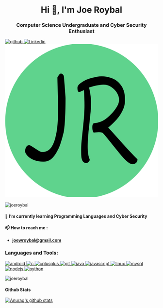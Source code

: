<h1 align="center">Hi 👋, I'm Joe Roybal</h1>
<h3 align="center">Computer Science Undergraduate and Cyber Security Enthusiast</h3>
<a href="https://github.com/JoeRoybal" target="_blank"> <img src="https://img.shields.io/badge/github-%23100000.svg?&style=for-the-badge&logo=github&logoColor=white" alt="github"/> <a/>
<a href="https://www.linkedin.com/in/joe-roybal" target="_blank"> <img src="https://img.shields.io/badge/linkedin-%230077B5.svg?&style=for-the-badge&logo=linkedin&logoColor=white" alt="Linkedin"/> <a/>
<a href="https://joeroybal.com/" target="_blank"> <img src="https://github.com/JoeRoybal/JoeRoybal/blob/main/Logo%20(2).png" alt="My Website"/> <a/>
</p>

<p align="left"> <img src="https://komarev.com/ghpvc/?username=joeroybal" alt="joeroybal" /> </p>

#### 🌱 I’m currently learning **Programming Languages and Cyber Security**

#### 📫 How to reach me :
* **joewroybal@gmail.com**

<h3 align="left">Languages and Tools:</h3>
<p align="left"> <a href="https://developer.android.com" target="_blank"> <img src="https://devicons.github.io/devicon/devicon.git/icons/android/android-original-wordmark.svg" alt="android" width="40" height="40"/> </a> <a href="https://www.cprogramming.com/" target="_blank"> <img src="https://devicons.github.io/devicon/devicon.git/icons/c/c-original.svg" alt="c" width="40" height="40"/> </a> <a href="https://www.w3schools.com/cpp/" target="_blank"> <img src="https://devicons.github.io/devicon/devicon.git/icons/cplusplus/cplusplus-original.svg" alt="cplusplus" width="40" height="40"/> </a> <a href="https://git-scm.com/" target="_blank"> <img src="https://www.vectorlogo.zone/logos/git-scm/git-scm-icon.svg" alt="git" width="40" height="40"/> </a> <a href="https://www.java.com" target="_blank"> <img src="https://devicons.github.io/devicon/devicon.git/icons/java/java-original-wordmark.svg" alt="java" width="40" height="40"/> </a> <a href="https://developer.mozilla.org/en-US/docs/Web/JavaScript" target="_blank"> <img src="https://devicons.github.io/devicon/devicon.git/icons/javascript/javascript-original.svg" alt="javascript" width="40" height="40"/> </a> <a href="https://www.linux.org/" target="_blank"> <img src="https://devicons.github.io/devicon/devicon.git/icons/linux/linux-original.svg" alt="linux" width="40" height="40"/> </a> <a href="https://www.mysql.com/" target="_blank"> <img src="https://devicons.github.io/devicon/devicon.git/icons/mysql/mysql-original-wordmark.svg" alt="mysql" width="40" height="40"/> </a> <a href="https://nodejs.org" target="_blank"> <img src="https://devicons.github.io/devicon/devicon.git/icons/nodejs/nodejs-original-wordmark.svg" alt="nodejs" width="40" height="40"/> </a> <a href="https://www.python.org" target="_blank"> <img src="https://devicons.github.io/devicon/devicon.git/icons/python/python-original.svg" alt="python" width="40" height="40"/> </a> </p>

<p><img align="center" src="https://github-readme-stats.vercel.app/api/top-langs/?username=joeroybal&layout=compact" alt="joeroybal" /></p>


#### Github Stats


[![Anurag's github stats](https://github-readme-stats.vercel.app/api?username=joeroybal&theme=onedark&count_private=true&show_icons=true)](https://github.com/anuraghazra/github-readme-stats)
